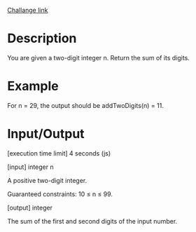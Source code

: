 [Challange link](https://codefights.com/arcade/code-arcade/intro-gates/wAGdN6FMPkx7WBq66)
# Description
You are given a two-digit integer n. Return the sum of its digits.

# Example

For n = 29, the output should be
addTwoDigits(n) = 11.

# Input/Output

[execution time limit] 4 seconds (js)

[input] integer n

A positive two-digit integer.

Guaranteed constraints:
10 ≤ n ≤ 99.

[output] integer

The sum of the first and second digits of the input number.
